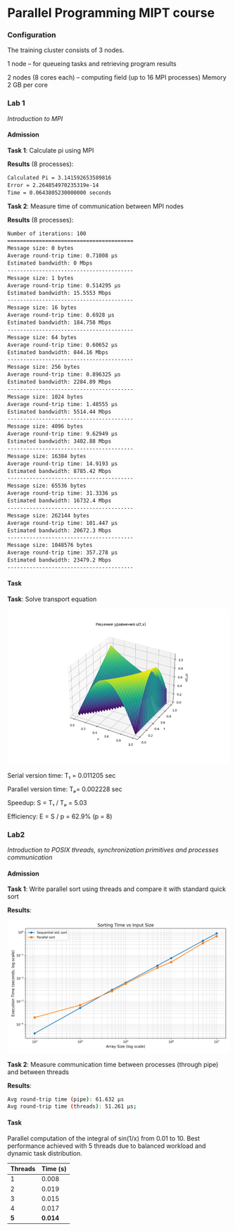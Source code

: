 # Parallel Programming MIPT course


### Configuration

The training cluster consists of 3 nodes.

1 node – for queueing tasks and retrieving program results

2 nodes (8 cores each) – computing field (up to 16 MPI processes)
Memory 2 GB per core

### Lab 1

*Introduction to MPI*

#### Admission

**Task 1**: Calculate pi using MPI

**Results** (8 processes):

```bash
Calculated Pi = 3.141592653589816
Error = 2.264854970235319e-14
Time = 0.0643805230000000 seconds
```

**Task 2**: Measure time of communication between MPI nodes

**Results** (8 processes):

```bash
Number of iterations: 100
========================================
Message size: 0 bytes
Average round-trip time: 0.71008 μs
Estimated bandwidth: 0 Mbps
----------------------------------------
Message size: 1 bytes
Average round-trip time: 0.514295 μs
Estimated bandwidth: 15.5553 Mbps
----------------------------------------
Message size: 16 bytes
Average round-trip time: 0.6928 μs
Estimated bandwidth: 184.758 Mbps
----------------------------------------
Message size: 64 bytes
Average round-trip time: 0.60652 μs
Estimated bandwidth: 844.16 Mbps
----------------------------------------
Message size: 256 bytes
Average round-trip time: 0.896325 μs
Estimated bandwidth: 2284.89 Mbps
----------------------------------------
Message size: 1024 bytes
Average round-trip time: 1.48555 μs
Estimated bandwidth: 5514.44 Mbps
----------------------------------------
Message size: 4096 bytes
Average round-trip time: 9.62949 μs
Estimated bandwidth: 3402.88 Mbps
----------------------------------------
Message size: 16384 bytes
Average round-trip time: 14.9193 μs
Estimated bandwidth: 8785.42 Mbps
----------------------------------------
Message size: 65536 bytes
Average round-trip time: 31.3336 μs
Estimated bandwidth: 16732.4 Mbps
----------------------------------------
Message size: 262144 bytes
Average round-trip time: 101.447 μs
Estimated bandwidth: 20672.3 Mbps
----------------------------------------
Message size: 1048576 bytes
Average round-trip time: 357.278 μs
Estimated bandwidth: 23479.2 Mbps
----------------------------------------

```

#### Task

**Task**: Solve transport equation

![Решение уравнения](Lab_1/results/solution.png)

Serial version time: T₁ = 0.011205 sec

Parallel version time: Tₚ= 0.002228 sec

Speedup: S = T₁ / Tₚ  = 5.03

Efficiency: E = S / p = 62.9% (p = 8)



### Lab2

*Introduction to POSIX threads, synchronization primitives and processes communication*

#### Admission

**Task 1**: Write parallel sort using threads and compare it with standard quick sort

**Results**:

!["Comparision"](Lab_2/admission_2/task_1/sorting_performance.png)

**Task 2**: Measure communication time between processes (through pipe) and between threads

**Results**:

```bash
Avg round-trip time (pipe): 61.632 µs
Avg round-trip time (threads): 51.261 µs;
```

#### Task

Parallel computation of the integral of sin(1/x) from 0.01 to 10.
Best performance achieved with 5 threads due to balanced workload and dynamic task distribution.

| Threads | Time (s)  |
|---------|-----------|
| 1       | 0.008     |
| 2       | 0.019     |
| 3       | 0.015     |
| 4       | 0.017     |
| **5**   | **0.014** |

